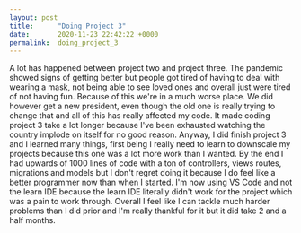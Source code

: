 ```yaml
---
layout: post
title:      "Doing Project 3"
date:       2020-11-23 22:42:22 +0000
permalink:  doing_project_3
---
```




A lot has happened between project two and project three. The pandemic showed signs of getting better but people got tired of having to deal with wearing a mask, not being able to see loved ones and overall just were tired of not having fun. Because of this we're in a much worse place. We did however get a new president, even though the old one is really trying to change that and all of this has really affected my code. It made coding project 3 take a lot longer because I've been exhausted watching the country implode on itself for no good reason. Anyway, I did finish project 3 and I learned many things, first being I really need to learn to downscale my projects because this one was a lot more work than I wanted. By the end I had upwards of 1000 lines of code with a ton of controllers, views routes, migrations and models but I don't regret doing it because I do feel like a better programmer now than when I started. I'm now using VS Code and not the learn IDE because the learn IDE literally didn't work for the project which was a pain to work through. Overall I feel like I can tackle much harder problems than I did prior and I'm really thankful for it but it did take 2 and a half months.
